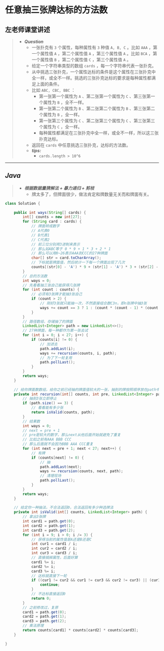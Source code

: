# 任意抽三张牌达标的方法数

## 左老师课堂讲述

> - ***Question***
>   - 一张扑克有 `3` 个属性，每种属性有 `3` 种值 `A, B, C` 。比如 `AAA` ，第一个属性值 `A` ，第二个属性值 `A` ，第三个属性值 `A` 。比如 `BCA` ，第一个属性值 `B` ，第二个属性值 `C` ，第三个属性值 `A` 。
>   - 给定一个字符串类型的数组 `cards` ，每一个字符串代表一张扑克。
>   - 从中挑选三张扑克，一个属性达标的条件是这个属性在三张扑克中全一样，或全不一样。挑选的三张扑克达标的要求是每种属性都满足上面的条件。
>   - 比如 `ABC, CBC, BBC` ：
>     - 第一张第一个属性为 `A` 、第二张第一个属性为 `C` 、第三张第一个属性为 `B` ，全不一样。
>     - 第一张第二个属性为 `B` 、第二张第二个属性为 `B` 、第三张第二个属性为 `B` ，全一样。
>     - 第一张第三个属性为 `C` 、第二张第三个属性为 `C` 、第三张第三个属性为 `C` ，全一样。
>     - 每种属性都满足在三张扑克中全一样，或全不一样，所以这三张扑克达标。
>   - 返回在 `cards` 中任意挑选三张扑克，达标的方法数。
>   - ***tips:***
>     - `cards.length > 10^6`

---

## *Java*

> - ***根据数据量猜解法 + 暴力递归 + 剪枝***
>   - 牌太多了，但牌面很少，做法肯定和牌数量无关而和牌面有关。

```java
class Solution {
    
    public int ways(String[] cards) {
        int[] counts = new int[27];
        for (String card : cards) {
            // 牌面转成数字
            // A代表0
            // B代表1
            // C代表2
            // 前三位分别用3进制来表示
            // 那么如ABC等于 0 * 9 + 1 * 3 + 2 * 1
            // 那么可以用0~26表示AAA到CCC的27种牌面
            char[] str = card.toCharArray();
            // 下标就是牌面值，然后统计一下每一个牌面出现了几次
            counts[(str[0] - 'A') * 9 + (str[1] - 'A') * 3 + (str[2] - 'A') * 1]++;
        }
        // 总的方法数
        int ways = 0;
        // 先看看抽三张自己能获得几张牌
        for (int count : counts) {
            // 必须有3张牌才能抽3张自己
            if (count > 2) {
                // 刚好3张就只能抽一次，不然直接组合数C3n，即n张牌中抽3张
                ways += count == 3 ? 1 : (count * (count - 1) * (count - 2) / 6);
            }
        }
        // 路径数组，存储抽了的牌面
        LinkedList<Integer> path = new LinkedList<>();
        // 27种牌面，每一种都作为第一张去试
        for (int i = 0; i < 27; i++) {
            if (counts[i] != 0) {
                // 加进去
                path.addLast(i);
                ways += recursion(counts, i, path);
                // 为了下一轮复用
                path.pollLast();
            }
        }
        return ways;
    }
    
    // 给你牌面数数组，给你之前已经抽的牌面值较大的一张，抽到的牌按照顺序放在path中
    private int recursion(int[] counts, int pre, LinkedList<Integer> path) {
        // 抽到3张立即停止
        if (path.size() == 3) {
            // 看看能有多少张
            return isValid(counts, path);
        }
        // 结果数
        int ways = 0;
        // next = pre + 1
        // pre是较大的数字，那么next从他后面开始就避免了重复
        // 比如之前有AAA BBB CCC
        // 那么后面就不会因为BBB AAA CCC重复
        for (int next = pre + 1; next < 27; next++) {
            // 有牌
            if (counts[next] != 0) {
                // 抽
                path.addLast(next);
                ways += recursion(counts, next, path);
                // 清理现场
                path.pollLast();
            }
        }
        return ways;
    }
    
    // 给定你一种抽法，不合法返回0，合法返回有多少种选牌法
    private int isValid(int[] counts, LinkedList<Integer> path) {
        // 拿出3张牌
        int card1 = path.get(0);
        int card2 = path.get(1);
        int card3 = path.get(2);
        for (int i = 9; i > 0; i /= 3) {
            // 获得当前的属性值是A还是B还是C
            int cur1 = card1 / i;
            int cur2 = card2 / i;
            int cur3 = card3 / i;
            // 直接搞掉属性，后面好算
            card1 %= i;
            card2 %= i;
            card3 %= i;
            // 达标就直接下一轮
            if ((cur1 != cur2 && cur1 != cur3 && cur2 != cur3) || (cur1 == cur2 && cur1 == cur3)) {
                continue;
            }
            // 不达标直接返回0
            return 0;
        }
        // 之前修改过，复原
        card1 = path.get(0);
        card2 = path.get(1);
        card3 = path.get(2);
        // 乘法原理
        return counts[card1] * counts[card2] * counts[card3];
    }
    
}
```
